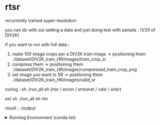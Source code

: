 # rtsr
recurrently trained super-resolution

you can do with out setting a data and just doing test with sample : (1/20 of DIV2K)

if you want to run with full data :

  1. make 100 image crops per a DIV2K train image
    -> positioning them ./dataset/DIV2K_train_HR/images/train_crop_sr
  2. compress them
    -> positioning them ./dataset/DIV2K_train_HR/images/compressed_train_crop_png
  3. set image you want to SR
    -> positioning them ./dataset/DIV2K_train_HR/images/valid_sr

runing : 
  sh ./run_all.sh (rtsr / srcnn / srresnet / vdsr / edsr)
  
  ex) sh ./run_all.sh rtsr

result : 
   ./output







<details>
 <summary> Running Environment (conda list)</summary>

_anaconda_depends         5.2.0                    py36_3    anaconda
_libgcc_mutex             0.1                        main  
_tflow_190_select         0.0.1                       gpu    anaconda
_tflow_select             2.3.0                       mkl    anaconda
absl-py                   0.8.0                    py36_0    anaconda
alabaster                 0.7.10           py36h306e16b_0  
anaconda                  custom                   py36_1    anaconda
anaconda-client           1.6.14                   py36_0  
anaconda-project          0.8.2            py36h44fb852_0  
asn1crypto                0.24.0                   py36_0  
astor                     0.8.0                    py36_0    anaconda
astroid                   1.6.3                    py36_0  
astropy                   3.0.2            py36h3010b51_1  
attrs                     18.1.0                   py36_0  
babel                     2.5.3                    py36_0  
backcall                  0.1.0                    py36_0  
backports                 1.0              py36hfa02d7e_1  
backports.shutil_get_terminal_size 1.0.0            py36hfea85ff_2  
beautifulsoup4            4.6.0            py36h49b8c8c_1  
bitarray                  0.8.1            py36h14c3975_1  
bkcharts                  0.2              py36h735825a_0  
blas                      1.0                         mkl  
blaze                     0.11.3                   py36_0    anaconda
bleach                    3.1.0                    py36_0    anaconda
blosc                     1.14.3               hdbcaa40_0  
bokeh                     0.12.16                  py36_0  
boto                      2.48.0           py36h6e4cd66_1  
bottleneck                1.2.1            py36haac1ea0_0  
bzip2                     1.0.6                h14c3975_5  
ca-certificates           2019.9.11            hecc5488_0    conda-forge
cairo                     1.14.12              h7636065_2  
certifi                   2019.9.11                py36_0    conda-forge
cffi                      1.11.5           py36h9745a5d_0  
chardet                   3.0.4            py36h0f667ec_1  
click                     6.7              py36h5253387_0  
cloudpickle               0.5.3                    py36_0  
clyent                    1.2.2            py36h7e57e65_1  
colorama                  0.3.9            py36h489cec4_0  
conda                     4.6.14                   py36_0    anaconda
conda-build               3.17.8                   py36_1    conda-forge
contextlib2               0.5.5            py36h6c84a62_0  
cryptography              2.2.2            py36h14c3975_0  
cudatoolkit               10.0.130                      0  
curl                      7.60.0               h84994c4_0  
cycler                    0.10.0           py36h93f1223_0  
cython                    0.28.5           py36hf484d3e_0    anaconda
cytoolz                   0.9.0.1          py36h14c3975_0  
dask                      0.17.5                   py36_0  
dask-core                 0.17.5                   py36_0  
datashape                 0.5.4            py36h3ad6b5c_0  
dbus                      1.13.2               h714fa37_1  
decorator                 4.3.0                    py36_0  
distributed               1.21.8                   py36_0  
docutils                  0.14             py36hb0f60f5_0  
entrypoints               0.2.3            py36h1aec115_2  
et_xmlfile                1.0.1            py36hd6bccc3_0  
expat                     2.2.5                he0dffb1_0  
fastcache                 1.0.2            py36h14c3975_2  
filelock                  3.0.4                    py36_0  
flask                     1.0.2                    py36_1  
flask-cors                3.0.4                    py36_0  
fontconfig                2.12.6               h49f89f6_0  
freetype                  2.8                  hab7d2ae_1  
gast                      0.3.2                      py_0    anaconda
get_terminal_size         1.0.0                haa9412d_0  
gevent                    1.3.0            py36h14c3975_0  
glib                      2.56.1               h000015b_0  
glob2                     0.6              py36he249c77_0  
gmp                       6.1.2                h6c8ec71_1  
gmpy2                     2.0.8            py36hc8893dd_2  
graphite2                 1.3.11               h16798f4_2  
greenlet                  0.4.13           py36h14c3975_0  
grpcio                    1.12.1           py36hdbcaa40_0    anaconda
gst-plugins-base          1.14.0               hbbd80ab_1  
gstreamer                 1.14.0               hb453b48_1  
h5py                      2.8.0            py36h7eb728f_3    conda-forge
harfbuzz                  1.7.6                h5f0a787_1  
hdf5                      1.10.2               hba1933b_1  
heapdict                  1.0.0                    py36_2  
html5lib                  1.0.1                    py36_0    anaconda
icu                       58.2                 h9c2bf20_1  
idna                      2.6              py36h82fb2a8_1  
imageio                   2.3.0                    py36_0  
imagesize                 1.0.0                    py36_0  
intel-openmp              2018.0.0                      8  
ipykernel                 4.8.2                    py36_0  
ipython                   6.4.0                    py36_0  
ipython_genutils          0.2.0            py36hb52b0d5_0  
ipywidgets                7.2.1                    py36_0  
isort                     4.3.4                    py36_0  
itsdangerous              0.24             py36h93cc618_1  
jbig                      2.1                  hdba287a_0  
jdcal                     1.4                      py36_0  
jedi                      0.12.0                   py36_1  
jinja2                    2.10             py36ha16c418_0  
jpeg                      9b                   h024ee3a_2  
jsonschema                2.6.0            py36h006f8b5_0  
jupyter                   1.0.0                    py36_4  
jupyter_client            5.2.3                    py36_0  
jupyter_console           5.2.0            py36he59e554_1  
jupyter_core              4.4.0            py36h7c827e3_0  
jupyterlab                0.32.1                   py36_0  
jupyterlab_launcher       0.10.5                   py36_0  
kiwisolver                1.0.1            py36h764f252_0  
lazy-object-proxy         1.3.1            py36h10fcdad_0  
libarchive                3.3.2                hb43526a_6    anaconda
libcurl                   7.60.0               h1ad7b7a_0  
libedit                   3.1.20170329         h6b74fdf_2  
libffi                    3.2.1                hd88cf55_4  
libgcc-ng                 7.2.0                hdf63c60_3  
libgfortran-ng            7.2.0                hdf63c60_3  
liblief                   0.9.0                h1532aa0_0    anaconda
libpng                    1.6.34               hb9fc6fc_0  
libprotobuf               3.6.0                hdbcaa40_0    anaconda
libsodium                 1.0.16               h1bed415_0  
libssh2                   1.8.0                h9cfc8f7_4  
libstdcxx-ng              7.2.0                hdf63c60_3  
libtiff                   4.0.9                he85c1e1_1  
libtool                   2.4.6                h544aabb_3  
libxcb                    1.13                 h1bed415_1  
libxml2                   2.9.8                h26e45fe_1  
libxslt                   1.1.32               h1312cb7_0  
llvmlite                  0.23.1           py36hdbcaa40_0  
locket                    0.2.0            py36h787c0ad_1  
lxml                      4.2.1            py36h23eabaa_0  
lz4-c                     1.8.1.2              h14c3975_0    anaconda
lzo                       2.10                 h49e0be7_2  
markdown                  3.1.1                    py36_0    anaconda
markupsafe                1.0              py36hd9260cd_1  
matplotlib                2.2.2            py36h0e671d2_1  
mccabe                    0.6.1            py36h5ad9710_1  
mistune                   0.8.3            py36h14c3975_1  
mkl                       2018.0.2                      1  
mkl-service               1.1.2            py36h651fb7a_4    anaconda
mkl_fft                   1.0.1            py36h3010b51_0  
mkl_random                1.0.1            py36h629b387_0  
more-itertools            4.1.0                    py36_0  
mpc                       1.0.3                hec55b23_5  
mpfr                      3.1.5                h11a74b3_2  
mpmath                    1.0.0            py36hfeacd6b_2  
msgpack-python            0.5.6            py36h6bb024c_0  
multipledispatch          0.5.0                    py36_0  
nbconvert                 5.3.1            py36hb41ffb7_0  
nbformat                  4.4.0            py36h31c9010_0  
ncurses                   6.1                  hf484d3e_0  
networkx                  2.1                      py36_0  
ninja                     1.8.2            py36h6bb024c_1  
nltk                      3.3.0                    py36_0  
nose                      1.3.7            py36hcdf7029_2  
notebook                  5.5.0                    py36_0  
numba                     0.38.0           py36h637b7d7_0  
numexpr                   2.6.5            py36h7bf3b9c_0    anaconda
numpy                     1.14.3           py36hcd700cb_1  
numpy-base                1.14.3           py36h9be14a7_1  
numpydoc                  0.8.0                    py36_0  
odo                       0.5.1            py36h90ed295_0  
olefile                   0.45.1                   py36_0  
openpyxl                  2.5.3                    py36_0  
openssl                   1.0.2p               h470a237_2    conda-forge
packaging                 17.1                     py36_0  
pandas                    0.23.0           py36h637b7d7_0  
pandoc                    1.19.2.1             hea2e7c5_1  
pandocfilters             1.4.2            py36ha6701b7_1  
pango                     1.41.0               hd475d92_0  
parso                     0.2.0                    py36_0  
partd                     0.3.8            py36h36fd896_0  
patchelf                  0.9                  hf79760b_2  
path.py                   11.0.1                   py36_0  
pathlib2                  2.3.2                    py36_0  
patsy                     0.5.0                    py36_0  
pcre                      8.42                 h439df22_0  
pep8                      1.7.1                    py36_0  
pexpect                   4.5.0                    py36_0  
pickleshare               0.7.4            py36h63277f8_0  
pillow                    5.1.0            py36h3deb7b8_0  
pip                       10.0.1                   py36_0  
pixman                    0.34.0               hceecf20_3  
pkginfo                   1.4.2                    py36_1  
pluggy                    0.6.0            py36hb689045_0  
ply                       3.11                     py36_0  
prompt_toolkit            1.0.15           py36h17d85b1_0  
protobuf                  3.6.0            py36hf484d3e_0    anaconda
psutil                    5.4.5            py36h14c3975_0  
ptyprocess                0.5.2            py36h69acd42_0  
py                        1.5.3                    py36_0  
py-lief                   0.9.0            py36h1532aa0_0    anaconda
pycodestyle               2.4.0                    py36_0  
pycosat                   0.6.3            py36h0a5515d_0  
pycparser                 2.18             py36hf9f622e_1  
pycrypto                  2.6.1            py36h14c3975_8  
pycurl                    7.43.0.1         py36hb7f436b_0  
pyflakes                  1.6.0            py36h7bd6a15_0  
pygments                  2.2.0            py36h0d3125c_0  
pylint                    1.8.4                    py36_0  
pyodbc                    4.0.23           py36hf484d3e_0  
pyopenssl                 18.0.0                   py36_0  
pyparsing                 2.2.0            py36hee85983_1  
pyqt                      5.9.2            py36h751905a_0  
pysocks                   1.6.8                    py36_0  
pytables                  3.4.4            py36ha205bf6_0    anaconda
pytest                    3.5.1                    py36_0  
pytest-arraydiff          0.2                      py36_0  
pytest-astropy            0.3.0                    py36_0  
pytest-doctestplus        0.1.3                    py36_0  
pytest-openfiles          0.3.0                    py36_0  
pytest-remotedata         0.2.1                    py36_0  
python                    3.6.5                hc3d631a_2  
python-dateutil           2.7.3                    py36_0  
python-libarchive-c       2.8                     py36_13    anaconda
pytorch                   1.2.0           py3.6_cuda10.0.130_cudnn7.6.2_0    pytorch
pytz                      2018.4                   py36_0  
pywavelets                0.5.2            py36he602eb0_0  
pyyaml                    3.12             py36hafb9ca4_1  
pyzmq                     17.0.0           py36h14c3975_0  
qt                        5.9.5                h7e424d6_0  
qtawesome                 0.4.4            py36h609ed8c_0  
qtconsole                 4.3.1            py36h8f73b5b_0  
qtpy                      1.4.1                    py36_0  
readline                  7.0                  ha6073c6_4  
requests                  2.18.4           py36he2e5f8d_1  
rope                      0.10.7           py36h147e2ec_0  
ruamel_yaml               0.15.35          py36h14c3975_1  
scikit-image              0.13.1           py36h14c3975_1  
scikit-learn              0.19.1           py36h7aa7ec6_0    anaconda
scipy                     1.1.0            py36hfc37229_0  
seaborn                   0.8.1            py36hfad7ec4_0  
send2trash                1.5.0                    py36_0  
setuptools                39.1.0                   py36_0  
simplegeneric             0.8.1                    py36_2  
singledispatch            3.4.0.3          py36h7a266c3_0  
sip                       4.19.8           py36hf484d3e_0  
six                       1.11.0           py36h372c433_1  
snappy                    1.1.7                hbae5bb6_3  
snowballstemmer           1.2.1            py36h6febd40_0  
sortedcollections         0.6.1                    py36_0  
sortedcontainers          1.5.10                   py36_0  
sphinx                    1.7.4                    py36_0  
sphinxcontrib             1.0              py36h6d0f590_1  
sphinxcontrib-websupport  1.0.1            py36hb5cb234_1  
spyder                    3.2.8                    py36_0  
sqlalchemy                1.2.7            py36h6b74fdf_0  
sqlite                    3.23.1               he433501_0  
statsmodels               0.9.0            py36h3010b51_0  
sympy                     1.1.1            py36hc6d1c1c_0  
tblib                     1.3.2            py36h34cf8b6_0  
tensorboard               1.9.0            py36hf484d3e_0    anaconda
tensorflow                1.9.0           mkl_py36h6d6ce78_1  
tensorflow-base           1.9.0           mkl_py36h2ca6a6a_0    anaconda
tensorflow-gpu            1.9.0                hf154084_0    anaconda
termcolor                 1.1.0                    py36_1    anaconda
terminado                 0.8.1                    py36_1  
testpath                  0.3.1            py36h8cadb63_0  
tk                        8.6.7                hc745277_3  
toolz                     0.9.0                    py36_0  
torchvision               0.4.0                py36_cu100    pytorch
tornado                   5.0.2                    py36_0  
tqdm                      4.36.1                     py_0    anaconda
traitlets                 4.3.2            py36h674d592_0  
typing                    3.6.4                    py36_0  
unicodecsv                0.14.1           py36ha668878_0  
unixodbc                  2.3.6                h1bed415_0  
urllib3                   1.22             py36hbe7ace6_0  
wcwidth                   0.1.7            py36hdf4376a_0  
webencodings              0.5.1            py36h800622e_1  
werkzeug                  0.14.1                   py36_0  
wheel                     0.31.1                   py36_0  
widgetsnbextension        3.2.1                    py36_0  
wrapt                     1.11.2           py36h7b6447c_0    anaconda
xlrd                      1.1.0            py36h1db9f0c_1  
xlsxwriter                1.0.4                    py36_0  
xlwt                      1.3.0            py36h7b00a1f_0  
xz                        5.2.4                h14c3975_4  
yaml                      0.1.7                had09818_2  
zeromq                    4.2.5                h439df22_0  
zict                      0.1.3            py36h3a3bf81_0  
zlib                      1.2.11               ha838bed_2  
</details>
